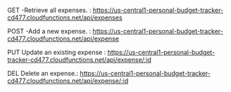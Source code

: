 GET  -Retrieve all expenses.  : https://us-central1-personal-budget-tracker-cd477.cloudfunctions.net/api/expenses

POST -Add a new expense. : https://us-central1-personal-budget-tracker-cd477.cloudfunctions.net/api/expense

PUT Update an existing expense : https://us-central1-personal-budget-tracker-cd477.cloudfunctions.net/api/expense/:id 

DEL Delete an expense.:  https://us-central1-personal-budget-tracker-cd477.cloudfunctions.net/api/expense/:id
